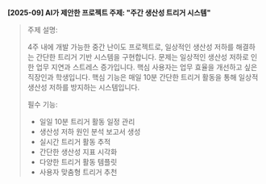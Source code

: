 **[2025-09] AI가 제안한 프로젝트 주제: "주간 생산성 트리거 시스템"**

> 주제 설명:
>
> 4주 내에 개발 가능한 중간 난이도 프로젝트로, 일상적인 생산성 저하를 해결하는 간단한 트리거 기반 시스템을 구현합니다. 문제는 일상적인 생산성 저하로 인한 업무 지연과 스트레스 증가입니다. 핵심 사용자는 업무 효율을 개선하고 싶은 직장인과 학생입니다. 핵심 기능은 매일 10분 간단한 트리거 활동을 통해 일상적 생산성 저하를 방지하는 시스템입니다.
>
> 필수 기능:
> - 일일 10분 트리거 활동 일정 관리
> - 생산성 저하 원인 분석 보고서 생성
> - 실시간 트리거 활동 추적
> - 간단한 생산성 지표 시각화
> - 다양한 트리거 활동 템플릿
> - 사용자 맞춤형 트리거 추천

